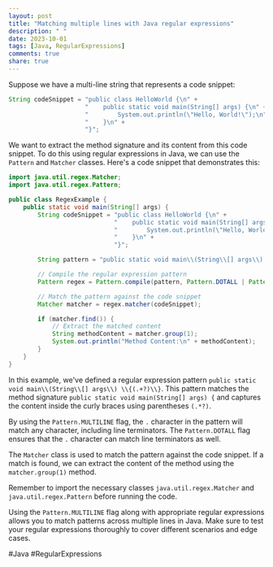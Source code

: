 ```yaml
---
layout: post
title: "Matching multiple lines with Java regular expressions"
description: " "
date: 2023-10-01
tags: [Java, RegularExpressions]
comments: true
share: true
---
```


Suppose we have a multi-line string that represents a code snippet:

```java
String codeSnippet = "public class HelloWorld {\n" +
                     "    public static void main(String[] args) {\n" +
                     "        System.out.println(\"Hello, World!\");\n" +
                     "    }\n" +
                     "}";
```

We want to extract the method signature and its content from this code snippet. To do this using regular expressions in Java, we can use the `Pattern` and `Matcher` classes. Here's a code snippet that demonstrates this:

```java
import java.util.regex.Matcher;
import java.util.regex.Pattern;

public class RegexExample {
    public static void main(String[] args) {
        String codeSnippet = "public class HelloWorld {\n" +
                             "    public static void main(String[] args) {\n" +
                             "        System.out.println(\"Hello, World!\");\n" +
                             "    }\n" +
                             "}";

        String pattern = "public static void main\\(String\\[] args\\) \\{(.+?)\\}";

        // Compile the regular expression pattern
        Pattern regex = Pattern.compile(pattern, Pattern.DOTALL | Pattern.MULTILINE);

        // Match the pattern against the code snippet
        Matcher matcher = regex.matcher(codeSnippet);

        if (matcher.find()) {
            // Extract the matched content
            String methodContent = matcher.group(1);
            System.out.println("Method Content:\n" + methodContent);
        }
    }
}
```

In this example, we've defined a regular expression pattern `public static void main\\(String\\[] args\\) \\{(.+?)\\}`. This pattern matches the method signature `public static void main(String[] args) {` and captures the content inside the curly braces using parentheses `(.*?)`.

By using the `Pattern.MULTILINE` flag, the `.` character in the pattern will match any character, including line terminators. The `Pattern.DOTALL` flag ensures that the `.` character can match line terminators as well.

The `Matcher` class is used to match the pattern against the code snippet. If a match is found, we can extract the content of the method using the `matcher.group(1)` method.

Remember to import the necessary classes `java.util.regex.Matcher` and `java.util.regex.Pattern` before running the code.

Using the `Pattern.MULTILINE` flag along with appropriate regular expressions allows you to match patterns across multiple lines in Java. Make sure to test your regular expressions thoroughly to cover different scenarios and edge cases.

#Java #RegularExpressions